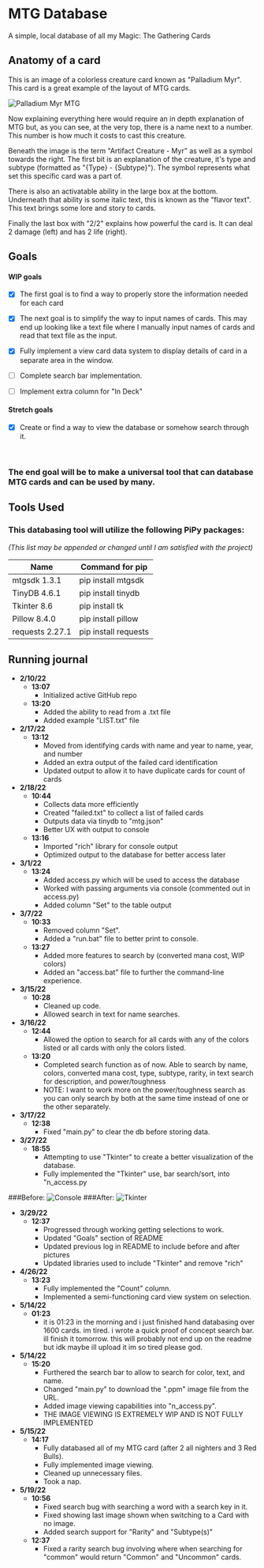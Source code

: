 # MTG Database
 A simple, local database of all my Magic: The Gathering Cards


## Anatomy of a card

This is an image of a colorless creature card known as "Palladium Myr". This card is a great example of the layout of MTG cards.

![Palladium Myr MTG](palladium-myr-som.png)

Now explaining everything here would require an in depth explanation of MTG but, as you can see, at the very top, there is a name next to a number. 
This number is how much it costs to cast this creature.

Beneath the image is the term "Artifact Creature - Myr" as well as a symbol towards the right. The first bit is an explanation of the creature, it's type and subtype
(formatted as "{Type} - {Subtype}"). The symbol represents what set this specific card was a part of.

There is also an activatable ability in the large box at the bottom. Underneath that ability is some italic text, this is known as the "flavor text".
This text brings some lore and story to cards.

Finally the last box with "2/2" explains how powerful the card is. It can deal 2 damage (left) and has 2 life (right).


## Goals

#### **WIP goals**

- [x] The first goal is to find a way to properly store the information needed for each card


- [x] The next goal is to simplify the way to input names of cards. This may end up looking like a text file where I manually input names of cards and read that text file as the input.


- [x] Fully implement a view card data system to display details of card in a separate area in the window.


- [ ] Complete search bar implementation.


- [ ] Implement extra column for "In Deck"
#### Stretch goals
- [x] Create or find a way to view the database or somehow search through it.

<br>

### The end goal will be to make a universal tool that can database MTG cards and can be used by many.

## Tools Used

### This databasing tool will utilize the following PiPy packages: 

*(This list may be appended or changed until I am satisfied with the project)*


| Name            | Command for pip      |
|-----------------|----------------------|
| mtgsdk 1.3.1    | pip install mtgsdk   |
| TinyDB 4.6.1    | pip install tinydb   |
| Tkinter 8.6     | pip install tk       |
| Pillow 8.4.0    | pip install pillow   |
| requests 2.27.1 | pip install requests |

## Running journal

* **2/10/22**
    * **13:07**
        * Initialized active GitHub repo
    * **13:20**
        * Added the ability to read from a .txt file
        * Added example "LIST.txt" file
* **2/17/22**
    * **13:12**
        * Moved from identifying cards with name and year to name, year, and number
        * Added an extra output of the failed card identification
        * Updated output to allow it to have duplicate cards for count of cards
* **2/18/22**
    * **10:44**
        * Collects data more efficiently
        * Created "failed.txt" to collect a list of failed cards
        * Outputs data via tinydb to "mtg.json"
        * Better UX with output to console 
    * **13:16**
        * Imported "rich" library for console output
        * Optimized output to the database for better access later
* **3/1/22**
    * **13:24**
        * Added access.py which will be used to access the database
        * Worked with passing arguments via console (commented out in access.py)
        * Added column "Set" to the table output
* **3/7/22**
    * **10:33**
        * Removed column "Set".
        * Added a "run.bat" file to better print to console.
    * **13:27**
        * Added more features to search by (converted mana cost, WIP colors)
        * Added an "access.bat" file to further the command-line experience.
* **3/15/22**
    * **10:28**
        * Cleaned up code.
        * Allowed search in text for name searches.
* **3/16/22**
    * **12:44**
        * Allowed the option to search for all cards with any of the colors listed or all cards with only the colors listed.
    * **13:20**
        * Completed search function as of now. Able to search by name, colors, converted mana cost, type, subtype, rarity, in text search for description, and power/toughness
        * NOTE: I want to work more on the power/toughness search as you can only search by both at the same time instead of one or the other separately.
* **3/17/22**
    * **12:38**
        * Fixed "main.py" to clear the db before storing data.
* **3/27/22**
    * **18:55**
        * Attempting to use "Tkinter" to create a better visualization of the database.
        * Fully implemented the "Tkinter" use, bar search/sort, into "n_access.py

###Before:
![Console](console_run.PNG)
###After:
![Tkinter](tk_run.PNG)

* **3/29/22**
    * **12:37**
        * Progressed through working getting selections to work.
        * Updated "Goals" section of README
        * Updated previous log in README to include before and after pictures
        * Updated libraries used to include "Tkinter" and remove "rich"
* **4/26/22**
    * **13:23**
        * Fully implemented the "Count" column.
        * Implemented a semi-functioning card view system on selection.
* **5/14/22**
    * **01:23**
        * it is 01:23 in the morning and i just finished hand databasing over 1600 cards. im tired. i wrote a quick proof of concept search bar. ill finish it tomorrow. this will probably not end up on the readme but idk maybe ill upload it im so tired please god.
* **5/14/22**
    * **15:20**
        * Furthered the search bar to allow to search for color, text, and name.
        * Changed "main.py" to download the ".ppm" image file from the URL.
        * Added image viewing capabilities into "n_access.py".
        * THE IMAGE VIEWING IS EXTREMELY WIP AND IS NOT FULLY IMPLEMENTED
* **5/15/22**
    * **14:17**
        * Fully databased all of my MTG card (after 2 all nighters and 3 Red Bulls).
        * Fully implemented image viewing.
        * Cleaned up unnecessary files.
        * Took a nap.
* **5/19/22**
    * **10:56**
        * Fixed search bug with searching a word with a search key in it.
        * Fixed showing last image shown when switching to a Card with no image.
        * Added search support for "Rarity" and "Subtype(s)"
    * **12:37**
        * Fixed a rarity search bug involving where when searching for "common" would return "Common" and "Uncommon" cards.